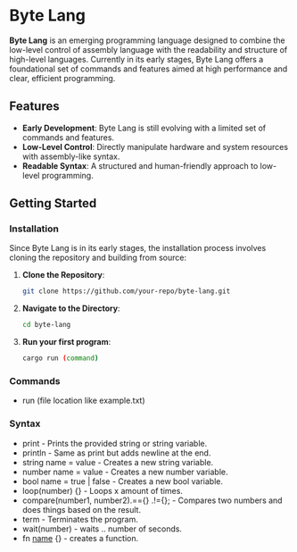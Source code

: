 # Byte Lang

**Byte Lang** is an emerging programming language designed to combine the low-level control of assembly language with the readability and structure of high-level languages. Currently in its early stages, Byte Lang offers a foundational set of commands and features aimed at high performance and clear, efficient programming.

## Features

- **Early Development**: Byte Lang is still evolving with a limited set of commands and features.
- **Low-Level Control**: Directly manipulate hardware and system resources with assembly-like syntax.
- **Readable Syntax**: A structured and human-friendly approach to low-level programming.

## Getting Started

### Installation

Since Byte Lang is in its early stages, the installation process involves cloning the repository and building from source:

1. **Clone the Repository**:
   ```bash
   git clone https://github.com/your-repo/byte-lang.git
   ```

2. **Navigate to the Directory**:
   ```bash
   cd byte-lang
   ```

3. **Run your first program**:
   ```bash
   cargo run (command)
   ```

### Commands
* run (file location like example.txt)

### Syntax
* print - Prints the provided string or string variable.
* println - Same as print but adds newline at the end.
* string name = value - Creates a new string variable.
* number name = value - Creates a new number variable.
* bool name = true | false - Creates a new bool variable.
* loop(number) {} - Loops x amount of times.
* compare(number1, number2).=={} .!={}; - Compares two numbers and does things based on the result.
* term - Terminates the program.
* wait(number) - waits .. number of seconds.
* fn [name]() {} - creates a function.
